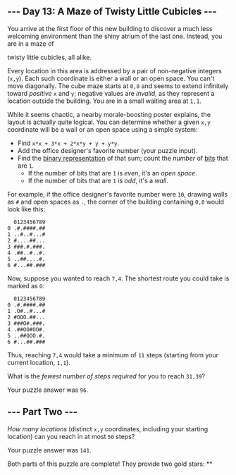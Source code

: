 --- Day 13: A Maze of Twisty Little Cubicles ---
------------------------------------------------

You arrive at the first floor of this new building to discover a much
less welcoming environment than the shiny atrium of the last one.
Instead, you are in a maze of

twisty little cubicles, all alike.

Every location in this area is addressed by a pair of non-negative
integers (`x,y`). Each such coordinate is either a wall or an open
space. You can't move diagonally. The cube maze starts at `0,0` and
seems to extend infinitely toward *positive* `x` and `y`; negative
values are *invalid*, as they represent a location outside the building.
You are in a small waiting area at `1,1`.

While it seems chaotic, a nearby morale-boosting poster explains, the
layout is actually quite logical. You can determine whether a given
`x,y` coordinate will be a wall or an open space using a simple system:

-   Find `x*x + 3*x + 2*x*y + y + y*y`.
-   Add the office designer's favorite number (your puzzle input).
-   Find the [binary representation] of that sum; count the *number*
    of [bits] that are `1`.
    -   If the number of bits that are `1` is *even*, it's an *open
        space*.
    -   If the number of bits that are `1` is *odd*, it's a *wall*.

For example, if the office designer's favorite number were `10`, drawing
walls as `#` and open spaces as `.`, the corner of the building
containing `0,0` would look like this:

      0123456789
    0 .#.####.##
    1 ..#..#...#
    2 #....##...
    3 ###.#.###.
    4 .##..#..#.
    5 ..##....#.
    6 #...##.###

Now, suppose you wanted to reach `7,4`. The shortest route you could
take is marked as `O`:

      0123456789
    0 .#.####.##
    1 .O#..#...#
    2 #OOO.##...
    3 ###O#.###.
    4 .##OO#OO#.
    5 ..##OOO.#.
    6 #...##.###

Thus, reaching `7,4` would take a minimum of `11` steps (starting from
your current location, `1,1`).

What is the *fewest number of steps required* for you to reach `31,39`?

Your puzzle answer was `96`.

--- Part Two ---
----------------

*How many locations* (distinct `x,y` coordinates, including your
starting location) can you reach in at most `50` steps?

Your puzzle answer was `141`.

Both parts of this puzzle are complete! They provide two gold stars:
\*\*

  [binary representation]: https://en.wikipedia.org/wiki/Binary_number
  [bits]: https://en.wikipedia.org/wiki/Bit
